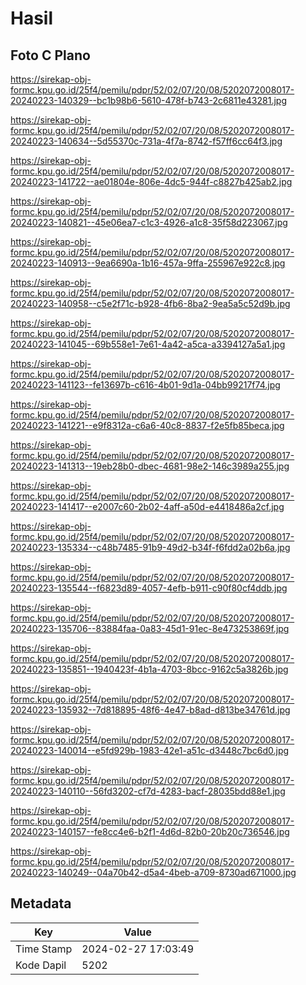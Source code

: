 # Hasil

## Foto C Plano

https://sirekap-obj-formc.kpu.go.id/25f4/pemilu/pdpr/52/02/07/20/08/5202072008017-20240223-140329--bc1b98b6-5610-478f-b743-2c6811e43281.jpg

https://sirekap-obj-formc.kpu.go.id/25f4/pemilu/pdpr/52/02/07/20/08/5202072008017-20240223-140634--5d55370c-731a-4f7a-8742-f57ff6cc64f3.jpg

https://sirekap-obj-formc.kpu.go.id/25f4/pemilu/pdpr/52/02/07/20/08/5202072008017-20240223-141722--ae01804e-806e-4dc5-944f-c8827b425ab2.jpg

https://sirekap-obj-formc.kpu.go.id/25f4/pemilu/pdpr/52/02/07/20/08/5202072008017-20240223-140821--45e06ea7-c1c3-4926-a1c8-35f58d223067.jpg

https://sirekap-obj-formc.kpu.go.id/25f4/pemilu/pdpr/52/02/07/20/08/5202072008017-20240223-140913--9ea6690a-1b16-457a-9ffa-255967e922c8.jpg

https://sirekap-obj-formc.kpu.go.id/25f4/pemilu/pdpr/52/02/07/20/08/5202072008017-20240223-140958--c5e2f71c-b928-4fb6-8ba2-9ea5a5c52d9b.jpg

https://sirekap-obj-formc.kpu.go.id/25f4/pemilu/pdpr/52/02/07/20/08/5202072008017-20240223-141045--69b558e1-7e61-4a42-a5ca-a3394127a5a1.jpg

https://sirekap-obj-formc.kpu.go.id/25f4/pemilu/pdpr/52/02/07/20/08/5202072008017-20240223-141123--fe13697b-c616-4b01-9d1a-04bb99217f74.jpg

https://sirekap-obj-formc.kpu.go.id/25f4/pemilu/pdpr/52/02/07/20/08/5202072008017-20240223-141221--e9f8312a-c6a6-40c8-8837-f2e5fb85beca.jpg

https://sirekap-obj-formc.kpu.go.id/25f4/pemilu/pdpr/52/02/07/20/08/5202072008017-20240223-141313--19eb28b0-dbec-4681-98e2-146c3989a255.jpg

https://sirekap-obj-formc.kpu.go.id/25f4/pemilu/pdpr/52/02/07/20/08/5202072008017-20240223-141417--e2007c60-2b02-4aff-a50d-e4418486a2cf.jpg

https://sirekap-obj-formc.kpu.go.id/25f4/pemilu/pdpr/52/02/07/20/08/5202072008017-20240223-135334--c48b7485-91b9-49d2-b34f-f6fdd2a02b6a.jpg

https://sirekap-obj-formc.kpu.go.id/25f4/pemilu/pdpr/52/02/07/20/08/5202072008017-20240223-135544--f6823d89-4057-4efb-b911-c90f80cf4ddb.jpg

https://sirekap-obj-formc.kpu.go.id/25f4/pemilu/pdpr/52/02/07/20/08/5202072008017-20240223-135706--83884faa-0a83-45d1-91ec-8e473253869f.jpg

https://sirekap-obj-formc.kpu.go.id/25f4/pemilu/pdpr/52/02/07/20/08/5202072008017-20240223-135851--1940423f-4b1a-4703-8bcc-9162c5a3826b.jpg

https://sirekap-obj-formc.kpu.go.id/25f4/pemilu/pdpr/52/02/07/20/08/5202072008017-20240223-135932--7d818895-48f6-4e47-b8ad-d813be34761d.jpg

https://sirekap-obj-formc.kpu.go.id/25f4/pemilu/pdpr/52/02/07/20/08/5202072008017-20240223-140014--e5fd929b-1983-42e1-a51c-d3448c7bc6d0.jpg

https://sirekap-obj-formc.kpu.go.id/25f4/pemilu/pdpr/52/02/07/20/08/5202072008017-20240223-140110--56fd3202-cf7d-4283-bacf-28035bdd88e1.jpg

https://sirekap-obj-formc.kpu.go.id/25f4/pemilu/pdpr/52/02/07/20/08/5202072008017-20240223-140157--fe8cc4e6-b2f1-4d6d-82b0-20b20c736546.jpg

https://sirekap-obj-formc.kpu.go.id/25f4/pemilu/pdpr/52/02/07/20/08/5202072008017-20240223-140249--04a70b42-d5a4-4beb-a709-8730ad671000.jpg


## Metadata

| Key        | Value               |
| ---------- | ------------------- |
| Time Stamp | 2024-02-27 17:03:49 |
| Kode Dapil | 5202                |



